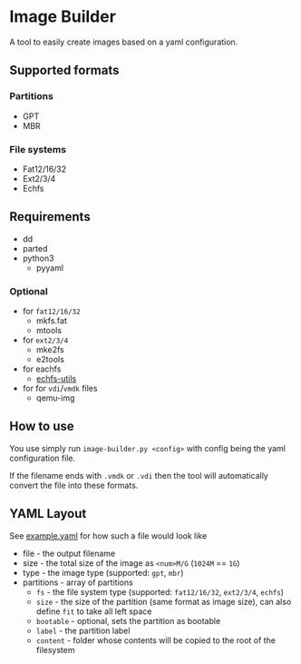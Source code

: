 # Image Builder
A tool to easily create images based on a yaml configuration.

## Supported formats
### Partitions
* GPT
* MBR

### File systems
* Fat12/16/32
* Ext2/3/4
* Echfs

## Requirements
* dd 
* parted 
* python3
    * pyyaml 

### Optional
* for `fat12/16/32`
    * mkfs.fat
    * mtools
* for `ext2/3/4`
    * mke2fs
    * e2tools
* for eachfs
    * [echfs-utils](https://github.com/qword-os/echfs)
* for for `vdi`/`vmdk` files
    * qemu-img

## How to use

You use simply run `image-builder.py <config>` with config being the yaml configuration file.

If the filename ends with `.vmdk` or `.vdi` then the tool will automatically convert the file into these formats.

## YAML Layout

See [example.yaml](example.yaml) for how such a file would look like

* file - the output filename
* size - the total size of the image as `<num>M/G` (`1024M` == `1G`)
* type - the image type (supported: `gpt`, `mbr`)
* partitions - array of partitions
  * `fs` - the file system type (supported: `fat12/16/32`, `ext2/3/4`, `echfs`)
  * `size` - the size of the partition (same format as image size), can also define `fit` to take all left space
  * `bootable` - optional, sets the partition as bootable
  * `label` - the partition label
  * `content` - folder whose contents will be copied to the root of the filesystem
